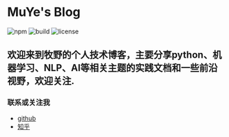 # MuYe's Blog

![npm](https://img.shields.io/npm/v/gitsite-cli) ![build](https://github.com/michaelliao/gitsite/actions/workflows/gitsite.yml/badge.svg
) ![license](https://img.shields.io/github/license/michaelliao/gitsite)

欢迎来到牧野的个人技术博客，主要分享python、机器学习、NLP、AI等相关主题的实践文档和一些前沿视野，欢迎关注.
----  

### 联系或关注我
- [github](https://rcliang.github.io/MuYe/)
- [知乎](https://www.zhihu.com/people/ricodong)


